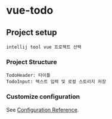 # vue-todo

## Project setup
```
intellij tool vue 프로젝트 선택
```

### Project Structure
```
TodoHeader: 타이틀
TodoInput: 텍스트 입력 및 로컬 스토리지 저장
```

### Customize configuration
See [Configuration Reference](https://cli.vuejs.org/config/).
